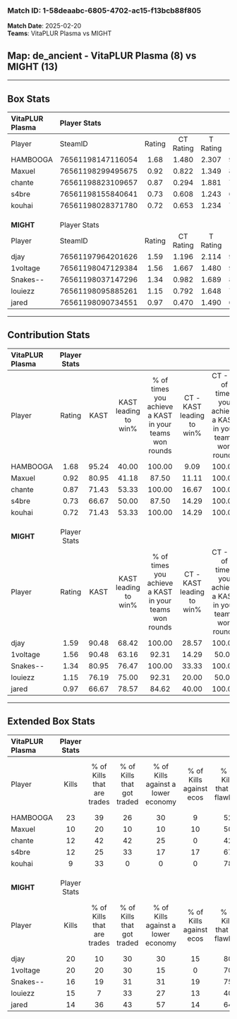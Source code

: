 ### Match ID: 1-58deaabc-6805-4702-ac15-f13bcb88f805  
**Match Date**: 2025-02-20  
**Teams**: VitaPLUR Plasma vs MIGHT  

## **Map**: de_ancient - VitaPLUR Plasma (8) vs MIGHT (13)  
---  

## Box Stats  

| **VitaPLUR Plasma** | Player Stats      |        |           |          |       |       |       |         |        |      |     |
| :- | :- | :-: | :-: | :-: | :-: | :-: | :-: | :-: | :-: | :-: | :-: |
| Player              | SteamID           | Rating | CT Rating | T Rating | KAST  |  ADR  | Kills | Assists | Deaths | K/D  | HS% |
| HAMBOOGA            | 76561198147116054 |  1.68  |   1.480   |  2.307   | 95.24 | 116.2 |  23   |    8    |   17   | 1.35 | 56  |
| Maxuel              | 76561198299495675 |  0.92  |   0.822   |  1.349   | 80.95 | 70.0  |  10   |    8    |   16   | 0.63 | 80  |
| chante              | 76561198823109657 |  0.87  |   0.294   |  1.881   | 71.43 | 57.8  |  12   |    9    |   17   | 0.71 | 25  |
| s4bre               | 76561198155840641 |  0.73  |   0.608   |  1.243   | 66.67 | 49.5  |  12   |    2    |   19   | 0.63 | 41  |
| kouhai              | 76561198028371780 |  0.72  |   0.653   |  1.234   | 71.43 | 52.4  |   9   |    2    |   16   | 0.56 | 44  |
|                     |                   |        |           |          |       |       |       |         |        |      |     |
|                     |                   |        |           |          |       |       |       |         |        |      |     |
|                     |                   |        |           |          |       |       |       |         |        |      |     |
| **MIGHT**           | Player Stats      |        |           |          |       |       |       |         |        |      |     |
| Player              | SteamID           | Rating | CT Rating | T Rating | KAST  |  ADR  | Kills | Assists | Deaths | K/D  | HS% |
| djay                | 76561197964201626 |  1.59  |   1.196   |  2.114   | 90.48 | 94.4  |  20   |    5    |   11   | 1.82 | 40  |
| 1voltage            | 76561198047129384 |  1.56  |   1.667   |  1.480   | 90.48 | 76.0  |  20   |    0    |   9    | 2.22 | 45  |
| Snakes--            | 76561198037147296 |  1.34  |   0.982   |  1.689   | 80.95 | 100.2 |  16   |    7    |   13   | 1.23 | 43  |
| louiezz             | 76561198095885261 |  1.15  |   0.792   |  1.648   | 76.19 | 92.2  |  15   |   10    |   17   | 0.88 | 80  |
| jared               | 76561198090734551 |  0.97  |   0.470   |  1.490   | 66.67 | 70.1  |  14   |    6    |   16   | 0.88 | 50  |
---  

## Contribution Stats  

| **VitaPLUR Plasma** | Player Stats |       |                      |                                                        |                           |                                                             |                          |                                                            |
| :- | :-: | :-: | :-: | :-: | :-: | :-: | :-: | :-: |
| Player              |    Rating    | KAST  | KAST leading to win% | % of times you achieve a KAST in your teams won rounds | CT - KAST leading to win% | CT - % of times you achieve a KAST in your teams won rounds | T - KAST leading to win% | T - % of times you achieve a KAST in your teams won rounds |
| HAMBOOGA            |     1.68     | 95.24 |        40.00         |                         100.00                         |           9.09            |                           100.00                            |          77.78           |                           100.00                           |
| Maxuel              |     0.92     | 80.95 |        41.18         |                         87.50                          |           11.11           |                           100.00                            |          75.00           |                           85.71                            |
| chante              |     0.87     | 71.43 |        53.33         |                         100.00                         |           16.67           |                           100.00                            |          77.78           |                           100.00                           |
| s4bre               |     0.73     | 66.67 |        50.00         |                         87.50                          |           14.29           |                           100.00                            |          85.71           |                           85.71                            |
| kouhai              |     0.72     | 71.43 |        53.33         |                         100.00                         |           14.29           |                           100.00                            |          87.50           |                           100.00                           |
|                     |              |       |                      |                                                        |                           |                                                             |                          |                                                            |
|                     |              |       |                      |                                                        |                           |                                                             |                          |                                                            |
|                     |              |       |                      |                                                        |                           |                                                             |                          |                                                            |
| **MIGHT**           | Player Stats |       |                      |                                                        |                           |                                                             |                          |                                                            |
| Player              |    Rating    | KAST  | KAST leading to win% | % of times you achieve a KAST in your teams won rounds | CT - KAST leading to win% | CT - % of times you achieve a KAST in your teams won rounds | T - KAST leading to win% | T - % of times you achieve a KAST in your teams won rounds |
| djay                |     1.59     | 90.48 |        68.42         |                         100.00                         |           28.57           |                           100.00                            |          91.67           |                           100.00                           |
| 1voltage            |     1.56     | 90.48 |        63.16         |                         92.31                          |           14.29           |                            50.00                            |          91.67           |                           100.00                           |
| Snakes--            |     1.34     | 80.95 |        76.47         |                         100.00                         |           33.33           |                           100.00                            |          100.00          |                           100.00                           |
| louiezz             |     1.15     | 76.19 |        75.00         |                         92.31                          |           20.00           |                            50.00                            |          100.00          |                           100.00                           |
| jared               |     0.97     | 66.67 |        78.57         |                         84.62                          |           40.00           |                           100.00                            |          100.00          |                           81.82                            |
---  

## Extended Box Stats  

| **VitaPLUR Plasma** | Player Stats |                            |                            |                                    |                         |                              |                                 |        |                             |                                     |                          |                               |                            |
| :- | :-: | :-: | :-: | :-: | :-: | :-: | :-: | :-: | :-: | :-: | :-: | :-: | :-: |
| Player              |    Kills     | % of Kills that are trades | % of Kills that got traded | % of Kills against a lower economy | % of Kills against ecos | % of Kills that are flawless | % of Kills that are close duels | Deaths | % of Deaths that get traded | % of Deaths against a lower economy | % of Deaths against ecos | % of Deaths that are flawless | % of Deaths that are close |
| HAMBOOGA            |      23      |             39             |             26             |                 30                 |            9            |              52              |                9                |   17   |             35              |                  6                  |            0             |              35               |             6              |
| Maxuel              |      10      |             20             |             10             |                 10                 |           10            |              50              |                0                |   16   |             31              |                 19                  |            6             |              63               |             6              |
| chante              |      12      |             42             |             42             |                 25                 |            0            |              42              |                0                |   17   |             24              |                 18                  |            6             |              71               |             0              |
| s4bre               |      12      |             25             |             33             |                 17                 |           17            |              67              |                8                |   19   |             32              |                 11                  |            5             |              84               |             5              |
| kouhai              |      9       |             33             |             0              |                 0                  |            0            |              78              |               11                |   16   |             44              |                 19                  |            6             |              81               |             13             |
|                     |              |                            |                            |                                    |                         |                              |                                 |        |                             |                                     |                          |                               |                            |
|                     |              |                            |                            |                                    |                         |                              |                                 |        |                             |                                     |                          |                               |                            |
|                     |              |                            |                            |                                    |                         |                              |                                 |        |                             |                                     |                          |                               |                            |
| **MIGHT**           | Player Stats |                            |                            |                                    |                         |                              |                                 |        |                             |                                     |                          |                               |                            |
| Player              |    Kills     | % of Kills that are trades | % of Kills that got traded | % of Kills against a lower economy | % of Kills against ecos | % of Kills that are flawless | % of Kills that are close duels | Deaths | % of Deaths that get traded | % of Deaths against a lower economy | % of Deaths against ecos | % of Deaths that are flawless | % of Deaths that are close |
| djay                |      20      |             10             |             30             |                 30                 |           15            |              80              |                0                |   11   |             45              |                 36                  |            0             |              64               |             18             |
| 1voltage            |      20      |             20             |             30             |                 15                 |            0            |              70              |               10                |   9    |             11              |                 11                  |            0             |              78               |             11             |
| Snakes--            |      16      |             19             |             31             |                 31                 |           19            |              75              |               13                |   13   |             15              |                 31                  |            0             |              54               |             0              |
| louiezz             |      15      |             7              |             33             |                 27                 |           13            |              40              |                7                |   17   |             29              |                 24                  |            6             |              53               |             0              |
| jared               |      14      |             36             |             43             |                 57                 |           14            |              64              |                0                |   16   |             19              |                 25                  |            6             |              50               |             6              |
